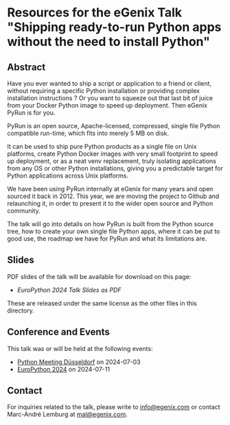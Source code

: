 # Resources for the eGenix Talk "Shipping ready-to-run Python apps without the need to install Python"

## Abstract

Have you ever wanted to ship a script or application to a friend or client, without requiring a specific Python installation or providing complex installation instructions ? Or you want to squeeze out that last bit of juice from your Docker Python image to speed up deployment. Then eGenix PyRun is for you.

PyRun is an open source, Apache-licensed, compressed, single file Python compatible run-time, which fits into merely 5 MB on disk.

It can be used to ship pure Python products as a single file on Unix platforms, create Python Docker images with very small footprint to speed up deployment, or as a neat venv replacement, truly isolating applications from any OS or other Python installations, giving you a predictable target for Python applications across Unix platforms.

We have been using PyRun internally at eGenix for many years and open sourced it back in 2012. This year, we are moving the project to Github and relaunching it, in order to present it to the wider open source and Python community.

The talk will go into details on how PyRun is built from the Python source tree, how to create your own single file Python apps, where it can be put to good use, the roadmap we have for PyRun and what its limitations are.

## Slides

PDF slides of the talk will be available for download on this page:

- *EuroPython 2024 Talk Slides as PDF*

These are released under the same license as the other files in this directory.

## Conference and Events

This talk was or will be held at the following events:
- [Python Meeting Düsseldorf](https://pyddf.de/) on 2024-07-03
- [EuroPython 2024]([https://2024.pycon.it/en/event/advanced-parsing-of-structured-data-using-pythons-new-match-statement](https://ep2024.europython.eu/session/shipping-ready-to-run-python-apps-without-the-need-to-install-python)) on 2024-07-11

## Contact

For inquiries related to the talk, please write to info@egenix.com or contact Marc-André Lemburg at mal@egenix.com.
